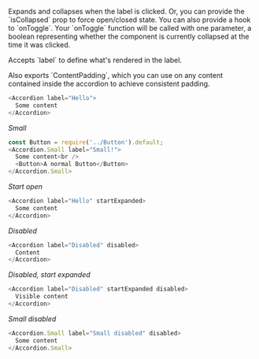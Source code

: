 Expands and collapses when the label is clicked. Or, you can provide the \`isCollapsed\` prop to force open/closed state. You can also provide a hook to \`onToggle\`. Your \`onToggle\` function will be called with one parameter, a boolean representing whether the component is currently collapsed at the time it was clicked.

Accepts \`label\` to define what's rendered in the label.

Also exports \`ContentPadding\`, which you can use on any content contained inside the accordion to achieve consistent padding.
```javascript
<Accordion label="Hello">
  Some content
</Accordion>
```

_Small_

```javascript
const Button = require('../Button').default;
<Accordion.Small label="Small!">
  Some content<br />
  <Button>A normal Button</Button>
</Accordion.Small>
```

_Start open_
```javascript
<Accordion label="Hello" startExpanded>
  Some content
</Accordion>
```

_Disabled_
```javascript
<Accordion label="Disabled" disabled>
  Content
</Accordion>
```

_Disabled, start expanded_
```javascript
<Accordion label="Disabled" startExpanded disabled>
  Visible content
</Accordion>
```

_Small disabled_
```javascript
<Accordion.Small label="Small disabled" disabled>
  Some content
</Accordion.Small>
```

